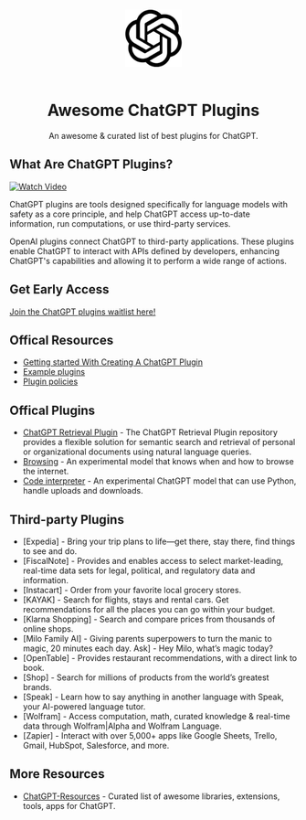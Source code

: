 <p align="center">
  <br />
  <img width="100" src="./open ai.png" alt="OpenAI logo">
  <br />
  <br />
</p>

<h1 align="center">Awesome ChatGPT Plugins</h1>

<p align="center">
An awesome &amp; curated list of best plugins for ChatGPT.
</p>

## What Are ChatGPT Plugins?

[![Watch Video](https://res.cloudinary.com/marcomontalbano/image/upload/v1679667398/video_to_markdown/images/video--a267d1cba9d59411634ce2088744acf9-c05b58ac6eb4c4700831b2b3070cd403.jpg)](https://cdn.openai.com/chat-plugins/retrieval-gh-repo-readme/Retrieval-Final.mp4 "Watch Video")

ChatGPT plugins are tools designed specifically for language models with safety as a core principle, and help ChatGPT access up-to-date information, run computations, or use third-party services.

OpenAI plugins connect ChatGPT to third-party applications. These plugins enable ChatGPT to interact with APIs defined by developers, enhancing ChatGPT's capabilities and allowing it to perform a wide range of actions.

## Get Early Access

[Join the ChatGPT plugins waitlist here!](https://openai.com/waitlist/plugins)

## Offical Resources

- [Getting started With Creating A ChatGPT Plugin](https://platform.openai.com/docs/plugins/getting-started)
- [Example plugins](https://platform.openai.com/docs/plugins/examples)
- [Plugin policies](https://openai.com/policies/usage-policies#plugin-policies)

## Offical Plugins

- [ChatGPT Retrieval Plugin](https://github.com/openai/chatgpt-retrieval-plugin) - The ChatGPT Retrieval Plugin repository provides a flexible solution for semantic search and retrieval of personal or organizational documents using natural language queries. 
- [Browsing](https://openai.com/blog/chatgpt-plugins#browsing) - An experimental model that knows when and how to browse the internet.
- [Code interpreter](https://openai.com/blog/chatgpt-plugins#code-interpreter) - An experimental ChatGPT model that can use Python, handle uploads and downloads.

## Third-party Plugins

- [Expedia] - Bring your trip plans to life—get there, stay there, find things to see and do.
- [FiscalNote] - Provides and enables access to select market-leading, real-time data sets for legal, political, and regulatory data and information.
- [Instacart] - Order from your favorite local grocery stores.
- [KAYAK] - Search for flights, stays and rental cars. Get recommendations for all the places you can go within your budget.
- [Klarna Shopping] - Search and compare prices from thousands of online shops.
- [Milo Family AI] - Giving parents superpowers to turn the manic to magic, 20 minutes each day. Ask] - Hey Milo, what’s magic today?
- [OpenTable] - Provides restaurant recommendations, with a direct link to book.
- [Shop] - Search for millions of products from the world’s greatest brands.
- [Speak] - Learn how to say anything in another language with Speak, your AI-powered language tutor.
- [Wolfram] - Access computation, math, curated knowledge & real-time data through Wolfram|Alpha and Wolfram Language.
- [Zapier] - Interact with over 5,000+ apps like Google Sheets, Trello, Gmail, HubSpot, Salesforce, and more.

## More Resources

- [ChatGPT-Resources](https://github.com/jqueryscript/ChatGPT-Resources) - Curated list of awesome libraries, extensions, tools, apps for ChatGPT.
